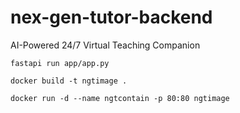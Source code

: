 # nex-gen-tutor-backend
AI-Powered 24/7 Virtual Teaching Companion

```
fastapi run app/app.py
```

```
docker build -t ngtimage .
```

```
docker run -d --name ngtcontain -p 80:80 ngtimage
```